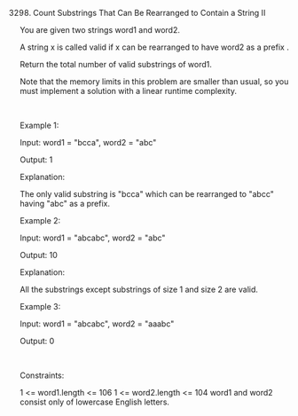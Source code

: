 3298. Count Substrings That Can Be Rearranged to Contain a String II

You are given two strings word1 and word2.

A string x is called valid if x can be rearranged to have word2 as a 
prefix
.

Return the total number of valid 
substrings
 of word1.

Note that the memory limits in this problem are smaller than usual, so you must implement a solution with a linear runtime complexity.

 

Example 1:

Input: word1 = "bcca", word2 = "abc"

Output: 1

Explanation:

The only valid substring is "bcca" which can be rearranged to "abcc" having "abc" as a prefix.

Example 2:

Input: word1 = "abcabc", word2 = "abc"

Output: 10

Explanation:

All the substrings except substrings of size 1 and size 2 are valid.

Example 3:

Input: word1 = "abcabc", word2 = "aaabc"

Output: 0

 

Constraints:

1 <= word1.length <= 106
1 <= word2.length <= 104
word1 and word2 consist only of lowercase English letters.